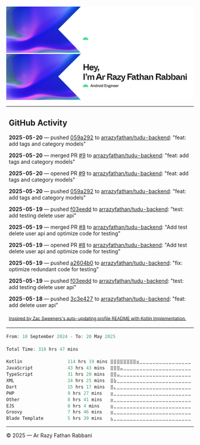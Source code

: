 ![Ar Razy Fathan Rabbani Banner](https://github.com/arrazyfathan/arrazyfathan/blob/main/media/banner-dark.png#gh-dark-mode-only)
![Ar Razy Fathan Rabbani Banner](https://github.com/arrazyfathan/arrazyfathan/blob/main/media/banner-light.png#gh-light-mode-only)

<table><tr><td valign="top" width="100%">    

## GitHub Activity

**2025-05-20** — pushed [059a292](https://github.com/arrazyfathan/tudu-backend/commits/059a2922aa72f347622b686cd4e9f335b273706e) to [arrazyfathan/tudu-backend](https://github.com/arrazyfathan/tudu-backend): "feat: add tags and category models"

**2025-05-20** — merged PR [#9](https://github.com/arrazyfathan/tudu-backend/pull/9) to [arrazyfathan/tudu-backend](https://github.com/arrazyfathan/tudu-backend): "feat: add tags and category models"

**2025-05-20** — opened PR [#9](https://github.com/arrazyfathan/tudu-backend/pull/9) to [arrazyfathan/tudu-backend](https://github.com/arrazyfathan/tudu-backend): "feat: add tags and category models"

**2025-05-20** — pushed [059a292](https://github.com/arrazyfathan/tudu-backend/commits/059a2922aa72f347622b686cd4e9f335b273706e) to [arrazyfathan/tudu-backend](https://github.com/arrazyfathan/tudu-backend): "feat: add tags and category models"

**2025-05-19** — pushed [f03eedd](https://github.com/arrazyfathan/tudu-backend/commits/f03eedd6c23191958524e0d155885b35bd47e74f) to [arrazyfathan/tudu-backend](https://github.com/arrazyfathan/tudu-backend): "test: add testing delete user api"

**2025-05-19** — merged PR [#8](https://github.com/arrazyfathan/tudu-backend/pull/8) to [arrazyfathan/tudu-backend](https://github.com/arrazyfathan/tudu-backend): "Add test delete user api and optimize code for testing"

**2025-05-19** — opened PR [#8](https://github.com/arrazyfathan/tudu-backend/pull/8) to [arrazyfathan/tudu-backend](https://github.com/arrazyfathan/tudu-backend): "Add test delete user api and optimize code for testing"

**2025-05-19** — pushed [a2604b0](https://github.com/arrazyfathan/tudu-backend/commits/a2604b0f9c6936d000d14fcdbc3a3ace55fab174) to [arrazyfathan/tudu-backend](https://github.com/arrazyfathan/tudu-backend): "fix: optimize redundant code for testing"

**2025-05-19** — pushed [f03eedd](https://github.com/arrazyfathan/tudu-backend/commits/f03eedd6c23191958524e0d155885b35bd47e74f) to [arrazyfathan/tudu-backend](https://github.com/arrazyfathan/tudu-backend): "test: add testing delete user api"

**2025-05-18** — pushed [3c3e427](https://github.com/arrazyfathan/tudu-backend/commits/3c3e4278d9280ea330236639923523221a2c2aed) to [arrazyfathan/tudu-backend](https://github.com/arrazyfathan/tudu-backend): "feat: add delete user api"
                
<sub><a href="https://github.com/ZacSweers/ZacSweers/">Inspired by Zac Sweeners's auto-updating profile README with Kotlin Implementation.</a></sub>
</table>

<!--START_SECTION:waka-->

```kotlin
From: 10 September 2024 - To: 20 May 2025

Total Time: 318 hrs 47 mins

Kotlin                 114 hrs 19 mins ⣿⣿⣿⣿⣿⣿⣿⣿⣶⣀⣀⣀⣀⣀⣀⣀⣀⣀⣀⣀⣀⣀⣀⣀⣀   34.91 %
JavaScript             43 hrs 43 mins  ⣿⣿⣿⣤⣀⣀⣀⣀⣀⣀⣀⣀⣀⣀⣀⣀⣀⣀⣀⣀⣀⣀⣀⣀⣀   13.35 %
TypeScript             31 hrs 20 mins  ⣿⣿⣤⣀⣀⣀⣀⣀⣀⣀⣀⣀⣀⣀⣀⣀⣀⣀⣀⣀⣀⣀⣀⣀⣀   09.57 %
XML                    24 hrs 25 mins  ⣿⣷⣀⣀⣀⣀⣀⣀⣀⣀⣀⣀⣀⣀⣀⣀⣀⣀⣀⣀⣀⣀⣀⣀⣀   07.46 %
Dart                   15 hrs 17 mins  ⣿⣄⣀⣀⣀⣀⣀⣀⣀⣀⣀⣀⣀⣀⣀⣀⣀⣀⣀⣀⣀⣀⣀⣀⣀   04.67 %
PHP                    9 hrs 27 mins   ⣶⣀⣀⣀⣀⣀⣀⣀⣀⣀⣀⣀⣀⣀⣀⣀⣀⣀⣀⣀⣀⣀⣀⣀⣀   02.89 %
Other                  8 hrs 41 mins   ⣶⣀⣀⣀⣀⣀⣀⣀⣀⣀⣀⣀⣀⣀⣀⣀⣀⣀⣀⣀⣀⣀⣀⣀⣀   02.65 %
EJS                    8 hrs 4 mins    ⣶⣀⣀⣀⣀⣀⣀⣀⣀⣀⣀⣀⣀⣀⣀⣀⣀⣀⣀⣀⣀⣀⣀⣀⣀   02.47 %
Groovy                 7 hrs 46 mins   ⣶⣀⣀⣀⣀⣀⣀⣀⣀⣀⣀⣀⣀⣀⣀⣀⣀⣀⣀⣀⣀⣀⣀⣀⣀   02.37 %
Blade Template         5 hrs 39 mins   ⣦⣀⣀⣀⣀⣀⣀⣀⣀⣀⣀⣀⣀⣀⣀⣀⣀⣀⣀⣀⣀⣀⣀⣀⣀   01.73 %
```

<!--END_SECTION:waka-->

---
© 2025 — Ar Razy Fathan Rabbani
